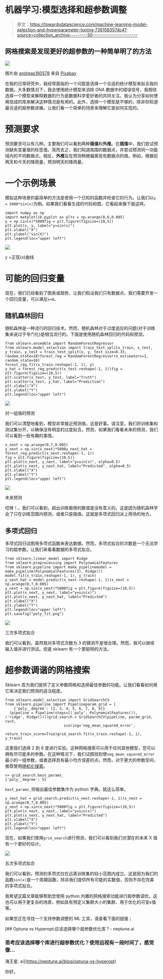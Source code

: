 # 机器学习:模型选择和超参数调整

> 原文：<https://towardsdatascience.com/machine-learning-model-selection-and-hyperparameter-tuning-736158357dc4?source=collection_archive---------30----------------------->

## 网格搜索是发现更好的超参数的一种简单明了的方法

![](img/c9d9fccf5b01b7e4cb91e0ece026a486.png)

图片由 [andreas160578](https://pixabay.com/users/andreas160578-2383079/?utm_source=link-attribution&utm_medium=referral&utm_campaign=image&utm_content=2138981) 来自 [Pixabay](https://pixabay.com/?utm_source=link-attribution&utm_medium=referral&utm_campaign=image&utm_content=2138981)

在我的日常研究中，我经常面临的一个问题是选择一个合适的统计模型来拟合我的数据。大多数情况下，我会使用统计模型来消除 DNA 数据中的错误信号，我相信选择一个模型来解释数据的行为是数据科学爱好者的共同关注。我认为分享如何使用现成的库来解决这种情况是有用的。此外，选择一个模型是不够的，除非你知道最合适的超参数进展。让我们看一个简单的场景来理解它是如何实现的。

# 预测要求

预测要求可以有几种。主要我们可以看到两种**插值**和**外推**。在**插值**中，我们尝试预测缺失变量值的标签值。简而言之，我们知道周围的数据点，并尝试预测同一功能域内的不同数据点。相反，**外推**旨在预测稍微偏离现有数据点的值。例如，根据前两天和今天的降雨量，预测明天的降雨量。

# 一个示例场景

模拟这种场景的最简单的方法是使用一个已知的函数并检查它的行为。让我们以`y = 5000*sin(x)`为例。如果我们看看生成的代码和图，它看起来像下面这样。

```
import numpy as np
import matplotlib.pyplot as pltx = np.arange(0,6,0.005)
y = np.sin(x)*5000fig = plt.figure(figsize=(10,5))
plt.plot(x, y, label="y=sin(x)")
plt.xlabel("X")
plt.ylabel("sin(X)")
plt.legend(loc="upper left")
```

![](img/359cc267a1b569bbb5248cf11bd000ab.png)

y =正弦(x)曲线

# 可能的回归变量

现在，我们已经看到了图表或趋势，让我们假设我们只有数据点，我们需要开发一个回归变量，可以满足`x=8`。

## 随机森林回归

随机森林是一种流行的回归技术。然而，随机森林对于过度适应的问题(对于训练集来说过于专门化)是相当流行的。下面是使用随机森林回归的代码和预测。

```
from sklearn.ensemble import RandomForestRegressor
from sklearn.model_selection import train_test_splitx_train, x_test, y_train, y_test = train_test_split(x, y, test_size=0.33, random_state=10)forest_reg = RandomForestRegressor(n_estimators=1, random_state=10)
forest_reg.fit(x_train.reshape(-1, 1), y)
y_hat = forest_reg.predict(x_test.reshape(-1, 1))fig = plt.figure(figsize=(10,5))
plt.scatter(x_test, y_test, label="Truth")
plt.scatter(x_test, y_hat, label="Prediction")
plt.xlabel("X")
plt.ylabel("Y")
plt.legend(loc="upper left")
```

![](img/d59a65bfe10f6b4e65524e19a5cf909f.png)

对一组值的预测

我们可以清楚地看到，模型非常接近预测值。这是好事。请注意，我们将训练集和测试集分开，以确保没有明显的过度拟合。然而，如果我们看看未来的预测，我们可以看到一些有趣的事情。

```
x_next = np.arange(0,7,0.005)
y_next = np.sin(x_next)*5000y_next_hat = forest_reg.predict(x_next.reshape(-1, 1))
fig = plt.figure(figsize=(10,5))
plt.plot(x_next, y_next, label="y=sin(x)", alpha=0.5)
plt.plot(x_next, y_next_hat, label="Predicted", alpha=0.5)
plt.xlabel("X")
plt.ylabel("Y")
plt.legend(loc="upper left")
```

![](img/d1340dab39ecb8dad99e2c3702f50fac.png)

未来预测

哎呀！。我们可以看到，超出训练极限的数值是没有意义的。这是因为随机森林学会了只在训练范围内预测，或者只是插值。这就是多项式回归派上用场的地方。

## 多项式回归

多项式回归试图用多项式函数来表达数据。然而，多项式拟合的次数是一个无法学习的超参数。让我们来看看数据的多项式拟合。

```
from sklearn.linear_model import Ridge
from sklearn.preprocessing import PolynomialFeatures
from sklearn.pipeline import make_pipelinemodel = make_pipeline(PolynomialFeatures(3), Ridge())
model.fit(x_train.reshape(-1, 1), y_train)
y_next_hat = model.predict(x_next.reshape(-1, 1))x_next = np.arange(0,7,0.005)
y_next = np.sin(x_next)*5000fig = plt.figure(figsize=(10,5))
plt.plot(x_next, y_next, label="y=sin(x)")
plt.plot(x_next, y_next_hat, label="Predicted")
plt.xlabel("X")
plt.ylabel("Y")
plt.legend(loc="upper left")
plt.savefig("poly_fit.png")
```

![](img/47bcc3b5c1def38ca965aa73a83933b7.png)

三次多项式拟合

我们可以看到，虽然我对多项式次数为 3 的猜测不是很合理。然而，我可以继续输入值并进行测试。但是 sklearn 有一个更聪明的方法。

# 超参数调谐的网格搜索

Sklearn 库为我们提供了定义参数网格和选择最佳参数的功能。让我们看看如何用它来决定我们预测的适当程度。

```
from sklearn.model_selection import GridSearchCV
from sklearn.pipeline import Pipelineparam_grid = [
    {'poly__degree': [2, 3, 4, 5, 6, 7, 8, 9]}
  ]pipeline = Pipeline(steps=[('poly', PolynomialFeatures()), ('ridge', Ridge())])grid_search = GridSearchCV(pipeline, param_grid, cv=5,
                           scoring='neg_mean_squared_error',
                           return_train_score=True)grid_search.fit(x_train.reshape(-1, 1), y_train)
```

这里我们选择 2 到 8 度进行实验。这种网格搜索可以用于任何其他模型，您可以拥有尽可能多的参数。在这种情况下，我们试图找到使`neg_mean_squared_error`最小的一组参数，或者选择具有最小均方误差的点。然而，对于更大的参数空间，推荐使用[随机化搜索](https://scikit-learn.org/stable/modules/generated/sklearn.model_selection.RandomizedSearchCV.html)。

```
>> grid_search.best_params_
{'poly__degree': 5}
```

`best_params_`将输出最佳参数集作为 python 字典。就这么简单。

```
y_next_hat = grid_search.predict(x_next.reshape(-1, 1))x_next = np.arange(0,7,0.005)
y_next = np.sin(x_next)*5000fig = plt.figure(figsize=(10,5))
plt.plot(x_next, y_next, label="y=sin(x)")
plt.plot(x_next, y_next_hat, label="Predicted")
plt.xlabel("X")
plt.ylabel("Y")
plt.legend(loc="upper left")
```

现在，如果我们使用`grid_search`进行预测，我们可以看到我们对潜在的未来 X 值有一个更好的估计。

![](img/138a55c7b3b1fd53b1eb8e47b059f219.png)

五次多项式拟合

我们可以看到，预测的多项式仅在远离训练集的较小范围内成立。这是因为我们的函数`sin(x)`是一个周期函数，除非我们提供所有可能的实数值，否则不存在完美的多项式拟合。

我希望这篇文章能够帮助您使用 python 内置的网格搜索功能进行超参数调优。这也可以用于更复杂的场景，例如具有预定义集群大小的集群、用于优化的可变ε值等。

如果您正在寻找一个支持参数调整的 ML 工具，请查看下面的链接；

[](https://neptune.ai/blog/optuna-vs-hyperopt) [## Optuna vs Hyperopt:应该选择哪个超参数优化库？- neptune.ai

### 思考应该选择哪个库进行超参数优化？使用远视有一段时间了，感觉像…

海王星. ai](https://neptune.ai/blog/optuna-vs-hyperopt) 

你好。